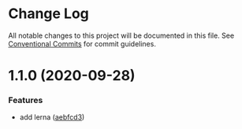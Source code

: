 # Change Log

All notable changes to this project will be documented in this file.
See [Conventional Commits](https://conventionalcommits.org) for commit guidelines.

# 1.1.0 (2020-09-28)


### Features

* add lerna ([aebfcd3](https://github.com/jabernardo/walnut-workspace/commit/aebfcd353fe414758e45fc0d7c9e857b90fe6dba))
